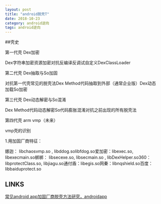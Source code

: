 ```yaml
---
layout: post
title: "android脱壳T"
date: 2018-10-23
category: android逆向
tags: android逆向
---
```


##壳史

第一代壳 Dex加密  

Dex字符串加密资源加密对抗反编译反调试自定义DexClassLoader  

第二代壳 Dex抽取与So加固  

对抗第一代壳常见的脱壳法Dex Method代码抽取到外部（通常企业版）Dex动态加载So加密  

第三代壳 Dex动态解密与So混淆  

Dex Method代码动态解密So代码膨胀混淆对抗之前出现的所有脱壳法  

第四代壳 arm vmp（未来）  

vmp壳的识别  

1.用加固厂商特征：  

娜迦： libchaosvmp.so , libddog.solibfdog.so爱加密：libexec.so, libexecmain.so梆梆： libsecexe.so, libsecmain.so , libDexHelper.so360：libprotectClass.so, libjiagu.so通付盾：libegis.so网秦：libnqshield.so百度：libbaiduprotect.so  


## LINKS

[常见android app加固厂商脱壳方法研究，androidapp](http://www.bkjia.com/androidjc/1298565.html)  
